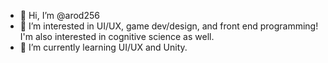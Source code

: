 - 👋 Hi, I’m @arod256
- 👀 I’m interested in UI/UX, game dev/design, and front end programming! I'm also interested in cognitive science as well.
- 🌱 I’m currently learning UI/UX and Unity.

<!---
arod256/arod256 is a ✨ special ✨ repository because its `README.md` (this file) appears on your GitHub profile.
You can click the Preview link to take a look at your changes.
--->
